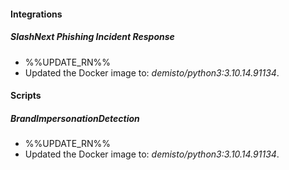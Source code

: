 
#### Integrations

##### SlashNext Phishing Incident Response

- %%UPDATE_RN%%
- Updated the Docker image to: *demisto/python3:3.10.14.91134*.

#### Scripts

##### BrandImpersonationDetection

- %%UPDATE_RN%%
- Updated the Docker image to: *demisto/python3:3.10.14.91134*.
